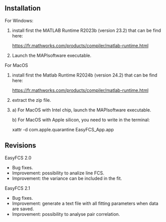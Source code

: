 Installation
------------

For Windows:

1) install first the MATLAB Runtime R2023b (version 23.2) that can be find here:

   https://fr.mathworks.com/products/compiler/matlab-runtime.html

2) Launch the MAPIsoftware executable.


For MacOS

1) install first the Matlab Runtime R2024b (version 24.2) that can be find here:

   https://fr.mathworks.com/products/compiler/matlab-runtime.html

2) extract the zip file.

3) a) For MacOS with Intel chip, launch the MAPIsoftware executable.

   b) For MacOS with Apple silicon, you need to write in the terminal:

      xattr -d com.apple.quarantine EasyFCS_App.app


Revisions
---------

EasyFCS 2.0
- Bug fixes.
- Improvement: possibility to analize line FCS.
- Improvement: the variance can be included in the fit.

EasyFCS 2.1
- Bug fixes.
- Improvement: generate a text file with all fitting parameters when data are saved.
- Improvement: possibility to analyse pair correlation.
